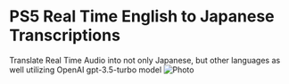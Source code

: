 # PS5 Real Time English to Japanese Transcriptions
Translate Real Time Audio into not only Japanese, but other languages as well utilizing OpenAI gpt-3.5-turbo model
![Photo](https://github.com/tambatd/PS5_RealTimeAudioToJapanese/assets/54927248/09a2e1ce-3ce1-4104-a41f-dc1e109cd443)
